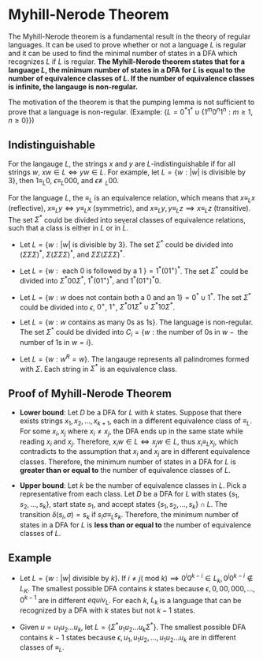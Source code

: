 # Myhill-Nerode Theorem

The Myhill-Nerode theorem is a fundamental result in the theory of regular languages. It can be used to prove whether or not a language $L$ is regular and it can be used to find the minimal number of states in a DFA which recognizes $L$ if $L$ is regular. **The Myhill-Nerode theorem states that for a language $L$, the minimum number of states in a DFA for $L$ is equal to the number of equivalence classes of $L$. If the number of equivalence classes is infinite, the langauge is non-regular.**

The motivation of the theorem is that the pumping lemma is not sufficient to prove that a language is non-regular. (Example: $\{ L = 0^{*} 1^{*} \cup \{ 1^m 0^n 1^n: m \geq 1, n \geq 0 \} \}$)

## Indistinguishable

For the langauge $L$, the strings $x$ and $y$ are $L$-indistinguishable if for all strings $w$, $xw \in L \iff yw \in L$. For example, let $L = \{ w: |w| \text{ is divisible by } 3 \}$, then $1 \equiv_L 0$, $\epsilon \equiv_L 000$, and $\epsilon \not \equiv_L 00$.

For the language $L$, the $\equiv_L$ is an equivalence relation, which means that $x \equiv_L x$ (reflective), $x \equiv_L y \iff y \equiv_L x$ (symmetric), and $x \equiv_L y, y \equiv_L z \implies x \equiv_L z$ (transitive). The set $\Sigma^*$ could be divided into several classes of equivalence relations, such that a class is either in $L$ or in $\bar{L}$.

- Let $L = \{ w: |w| \text{ is divisible by } 3 \}$. The set $\Sigma^*$ could be divided into $(\Sigma \Sigma \Sigma)^*$, $\Sigma (\Sigma \Sigma \Sigma)^*$, and $\Sigma \Sigma (\Sigma \Sigma \Sigma)^*$.

- Let $L = \{ w: \text{ each 0 is followed by a 1 }\} = 1^{*} (01^+)^{*}$. The set $\Sigma^*$ could be divided into $\Sigma^{*} 00 \Sigma^{*}$, $1^{*} (01^+)^{*}$, and $1^{*} (01^+)^{*}0$.

- Let $L = \{ w: w \text{ does not contain both a 0 and an 1} \} = 0^{*} \cup 1^{*}$. The set $\Sigma^*$ could be divided into $\epsilon$, $0^{+}$, $1^{+}$, $\Sigma^{*} 01 \Sigma^{*} \cup \Sigma^{*} 10 \Sigma^{*}$.

- Let $L = \{ w: w \text{ contains as many 0s as 1s} \}$. The language is non-regular. The set $\Sigma^*$ could be divided into $C_i = \{w: \text{the number of 0s in } w - \text{ the number of 1s in } w = i \}$.

- Let $L = \{ w: w^{R} = w \}$. The langauge represents all palindromes formed with $\Sigma$. Each string in $\Sigma^*$ is an equivalence class.

## Proof of Myhill-Nerode Theorem

- **Lower bound**: Let $D$ be a DFA for $L$ with $k$ states. Suppose that there exists strings $x_1, x_2, \dots, x_{k+1}$, each in a different equivalence class of $\equiv_L$. For some $x_i, x_j$ where $x_i \neq x_j$, the DFA ends up in the same state while reading $x_i$ and $x_j$. Therefore, $x_i w \in L \iff x_j w \in L$, thus $x_i \equiv_L x_j$, which contradicts to the assumption that $x_i$ and $x_j$ are in different equivalence classes. Therefore, the minimum number of states in a DFA for $L$ is **greater than or equal to** the number of equivalence classes of $L$.

- **Upper bound**: Let $k$ be the number of equivalence classes in $L$. Pick a representative from each class. Let $D$ be a DFA for $L$ with states $\{ s_1, s_2, \dots, s_k \}$, start state $s_1$, and accept states $\{ s_1, s_2, \dots, s_k \} \cap L$. The transition $\delta(s_i, \sigma) = s_k$ if $s_i \sigma \equiv_L s_k$. Therefore, the minimum number of states in a DFA for $L$ is **less than or equal to** the number of equivalence classes of $L$.

## Example

- Let $L = \{ w: |w| \text{ divisible by } k \}$. If $i \neq j (\text{ mod } k) \implies 0^i 0^{k-i} \in L_k, 0^j 0^{k - i} \notin L_K$. The smallest possible DFA contains $k$ states because $\epsilon, 0, 00, 000, \dots, 0^{k - 1}$ are in different $equiv_L$. For each $k$, $L_k$ is a language that can be recognized by a DFA with $k$ states but not $k - 1$ states.

- Given $u = u_1 u_2 \dots u_k$, let $L = \{ \Sigma^{*} u_1 u_2 \dots u_k \Sigma^{*} \}$. The smallest possible DFA contains $k - 1$ states because $\epsilon, u_1, u_1 u_2, \dots, u_1 u_2 \dots u_k$ are in different classes of $\equiv_L$.
